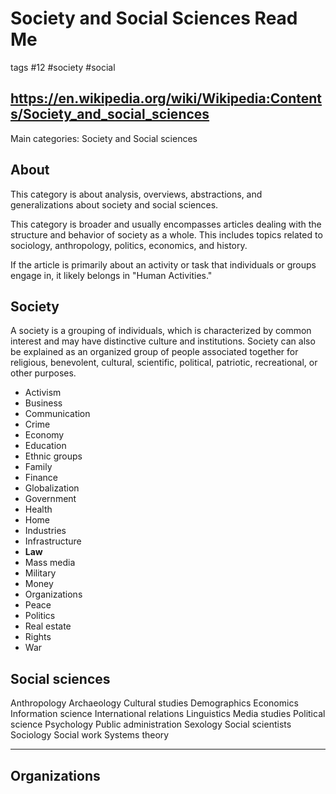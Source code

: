 # Society and Social Sciences Read Me

tags #12 #society #social

## https://en.wikipedia.org/wiki/Wikipedia:Contents/Society_and_social_sciences

Main categories: Society and Social sciences

## About

This category is about analysis, overviews, abstractions, and generalizations about society and social sciences.

This category is broader and usually encompasses articles dealing with the structure and behavior of society as a whole. This includes topics related to sociology, anthropology, politics, economics, and history.

If the article is primarily about an activity or task that individuals or groups engage in, it likely belongs in "Human Activities."

## Society

A society is a grouping of individuals, which is characterized by common interest and may have distinctive culture and institutions. Society can also be explained as an organized group of people associated together for religious, benevolent, cultural, scientific, political, patriotic, recreational, or other purposes.

* Activism
* Business
* Communication
* Crime
* Economy
* Education
* Ethnic groups
* Family
* Finance
* Globalization
* Government
* Health
* Home
* Industries
* Infrastructure
* **Law**
* Mass media
* Military
* Money
* Organizations
* Peace
* Politics
* Real estate
* Rights
* War

## Social sciences

Anthropology
Archaeology
Cultural studies
Demographics
Economics
Information science
International relations
Linguistics
Media studies
Political science
Psychology
Public administration
Sexology
Social scientists
Sociology
Social work
Systems theory

***

## Organizations
